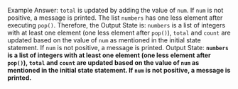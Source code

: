 Example Answer: 
`total` is updated by adding the value of `num`. If `num` is not positive, a message is printed. The list `numbers` has one less element after executing `pop()`. Therefore, the Output State is: `numbers` is a list of integers with at least one element (one less element after `pop()`), `total` and `count` are updated based on the value of `num` as mentioned in the initial state statement. If `num` is not positive, a message is printed.
Output State: **`numbers` is a list of integers with at least one element (one less element after `pop()`), `total` and `count` are updated based on the value of `num` as mentioned in the initial state statement. If `num` is not positive, a message is printed.**